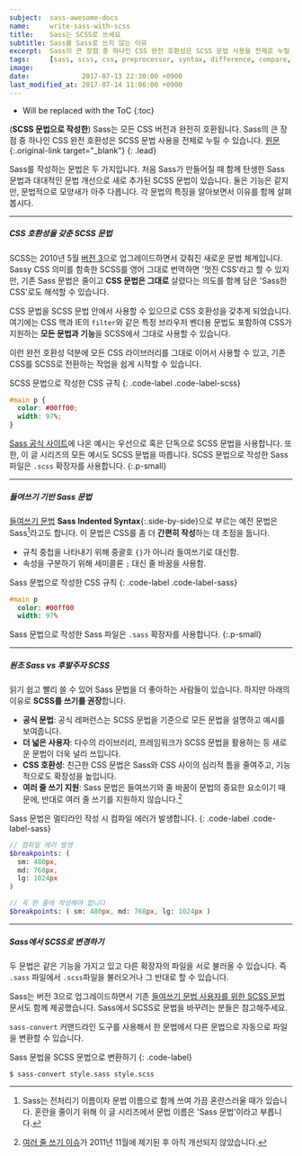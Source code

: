 ```yaml
---
subject:  sass-awesome-docs
name:     write-sass-with-scss
title:    Sass는 SCSS로 쓰세요
subtitle: Sass를 Sass로 쓰지 않는 이유
excerpt:  Sass의 큰 장점 중 하나인 CSS 완전 호환성은 SCSS 문법 사용을 전제로 누릴 수 있습니다.
tags:     [sass, scss, css, preprocessor, syntax, difference, compare, convert, 전처리기, 문법, 비교, 차이, 선택, 변경]
image:    
date:             2017-07-13 22:30:00 +0900
last_modified_at: 2017-07-14 11:06:00 +0900
---
```


* Will be replaced with the ToC
{:toc}

(**SCSS 문법으로 작성한**) Sass는 모든 CSS 버전과 완전히 호환됩니다. Sass의 큰 장점 중 하나인 CSS 완전 호환성은 SCSS 문법 사용을 전제로 누릴 수 있습니다.
[원문](http://sass-lang.com/documentation/file.SASS_REFERENCE.html#syntax){:.original-link target="_blank"}
{: .lead}

Sass를 작성하는 문법은 두 가지입니다. 처음 Sass가 만들어질 때 함께 탄생한 Sass 문법과 대대적인 문법 개선으로 새로 추가된 SCSS 문법이 있습니다.
둘은 기능은 같지만, 문법적으로 모양새가 아주 다릅니다. 각 문법의 특징을 알아보면서 이유를 함께 살펴봅시다.

***

##### CSS 호환성을 갖춘 SCSS 문법
SCSS는 2010년 5월 [버전 3](http://sass-lang.com/documentation/file.SASS_CHANGELOG.html#300)으로 업그레이드하면서 갖춰진 새로운 문법 체계입니다. 
Sassy CSS 의미를 함축한 SCSS를 영어 그대로 번역하면 '멋진 CSS'라고 할 수 있지만,
기존 Sass 문법은 줄이고 **CSS 문법은 그대로** 살렸다는 의도를 함께 담은 'Sass한 CSS'로도 해석할 수 있습니다.

CSS 문법을 SCSS 문법 안에서 사용할 수 있으므로 CSS 호환성을 갖추게 되었습니다.
여기에는 CSS 핵과 IE의 `filter`와 같은 특정 브라우저 벤더용 문법도 포함하여 CSS가 지원하는 **모든 문법과 기능**을 SCSS에서 그대로 사용할 수 있습니다.

이런 완전 호환성 덕분에 모든 CSS 라이브러리를 그대로 이어서 사용할 수 있고, 기존 CSS를 SCSS로 전환하는 작업을 쉽게 시작할 수 있습니다.

SCSS 문법으로 작성한 CSS 규칙
{: .code-label .code-label-scss}
~~~ scss
#main p {
  color: #00ff00;
  width: 97%;
}
~~~

[Sass 공식 사이트](http://sass-lang.com/)에 나온 예시는 우선으로 혹은 단독으로 SCSS 문법을 사용합니다.
또한, 이 글 시리즈의 모든 예시도 SCSS 문법을 따릅니다. SCSS 문법으로 작성한 Sass 파일은 `.scss` 확장자를 사용합니다.
{:.p-small}

***

##### 들여쓰기 기반 Sass 문법

[들여쓰기 문법](http://sass-lang.com/documentation/file.INDENTED_SYNTAX.html) **Sass Indented Syntax**{:.side-by-side}으로 부르는 예전 문법은 Sass[^sass]라고도 합니다.
이 문법은 CSS를 좀 더 **간편히 작성**하는 데 초점을 둡니다.

- 규칙 중첩을 나타내기 위해 중괄호 `{}`가 아니라 들여쓰기로 대신함.
- 속성을 구분하기 위해 세미콜론 `;` 대신 줄 바꿈을 사용함.

Sass 문법으로 작성한 CSS 규칙
{: .code-label .code-label-sass}
~~~ sass
#main p
  color: #00ff00
  width: 97%
~~~

Sass 문법으로 작성한 Sass 파일은 `.sass` 확장자를 사용합니다.
{:.p-small}

***

##### 원조 Sass vs 후발주자 SCSS
읽기 쉽고 빨리 쓸 수 있어 Sass 문법을 더 좋아하는 사람들이 있습니다.
하지만 아래의 이유로 **SCSS를 쓰기를 권장**합니다.

- **공식 문법**: 공식 레퍼런스는 SCSS 문법을 기준으로 모든 문법을 설명하고 예시를 보여줍니다.
- **더 넓은 사용자**: 다수의 라이브러리, 프레임워크가 SCSS 문법을 활용하는 등 새로운 문법이 더욱 널리 쓰입니다.
- **CSS 호환성**: 친근한 CSS 문법은 Sass와 CSS 사이의 심리적 틈을 줄여주고, 기능적으로도 확장성을 높입니다.
- **여러 줄 쓰기 지원**: Sass 문법은 들여쓰기와 줄 바꿈이 문법의 중요한 요소이기 때문에, 반대로 여러 줄 쓰기를 지원하지 않습니다.[^multiline]

Sass 문법은 멀티라인 작성 시 컴파일 에러가 발생합니다.
{: .code-label .code-label-sass}
~~~ sass
// 컴파일 에러 발생
$breakpoints: (
  sm: 480px,
  md: 768px,
  lg: 1024px
)

// 꼭 한 줄에 작성해야 합니다
$breakpoints: ( sm: 480px, md: 768px, lg: 1024px )
~~~

***

##### Sass에서 SCSS로 변경하기

두 문법은 같은 기능을 가지고 있고 다른 확장자의 파일을 서로 불러올 수 있습니다.
즉 `.sass` 파일에서 `.scss`파일을 불러오거나 그 반대로 할 수 있습니다.

Sass는 버전 3으로 업그레이드하면서 기존 [들여쓰기 문법 사용자를 위한 SCSS 문법](http://sass-lang.com/documentation/file.SCSS_FOR_SASS_USERS.html) 문서도 함께 제공했습니다. 
Sass에서 SCSS로 문법을 바꾸려는 분들은 참고해주세요.

`sass-convert` 커맨드라인 도구를 사용해서 한 문법에서 다른 문법으로 자동으로 파일을 변환할 수 있습니다.

Sass 문법을 SCSS 문법으로 변환하기
{: .code-label}
~~~
$ sass-convert style.sass style.scss
~~~


[^sass]: Sass는 전처리기 이름이자 문법 이름으로 함께 쓰여 가끔 혼란스러울 때가 있습니다. 혼란을 줄이기 위해 이 글 시리즈에서 문법 이름은 'Sass 문법'이라고 부릅니다.
[^multiline]: [여러 줄 쓰기 이슈](https://github.com/sass/sass/issues/216)가 2011년 11월에 제기된 후 아직 개선되지 않았습니다.